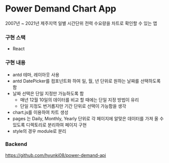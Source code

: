 # Power Demand Chart App

2007년 ~ 2021년 제주지역 일별 시간단위 전력 수요량을 차트로 확인할 수 있는 앱

### 구현 스택

- React

### 구현 내용

- antd 테마, 레이아웃 사용
- antd DatePicker를 컴포넌트화 하여 일, 월, 년 단위로 원하는 날짜를 선택하도록 함
- 날짜 선택은 단일 지정만 가능하도록 함
  - 매년 12월 10일의 데이터를 비교 할 때에는 단일 지정 방법이 유리
  - 단일 지정도 번거롭지만 기간 단위로 선택이 가능함을 생각
- chart.js를 이용하여 차트 생성
- pages 는 Daily, Monthly, Yearly 단위로 각 페이지에 알맞은 데이터를 가져 올 수 있도록 디렉토리로 분리하여 페이지 구현
- style의 경우 module로 분리

### Backend

https://github.com/hyunki08/power-demand-api
